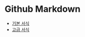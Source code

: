 # Github Markdown

- [기본 서식](https://docs.github.com/ko/get-started/writing-on-github/getting-started-with-writing-and-formatting-on-github/basic-writing-and-formatting-syntax)
- [고급 서식](https://docs.github.com/ko/get-started/writing-on-github/working-with-advanced-formatting/organizing-information-with-tables)
